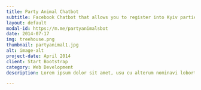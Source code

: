 ```yaml
---
title: Party Animal Chatbot
subtitle: Facebook Chatbot that allows you to register into Kyiv parties. <a href="https://m.me/partyanimalsbot">m.me/partyanimalsbot</a>
layout: default
modal-id: https://m.me/partyanimalsbot
date: 2014-07-17
img: treehouse.png
thumbnail: partyanimal1.jpg
alt: image-alt
project-date: April 2014
client: Start Bootstrap
category: Web Development
description: Lorem ipsum dolor sit amet, usu cu alterum nominavi lobortis. At duo novum diceret. Tantas apeirian vix et, usu sanctus postulant inciderint ut, populo diceret necessitatibus in vim. Cu eum dicam feugiat noluisse.

---
```


